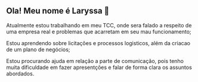 ## Ola! Meu nome é Laryssa 👋

Atualmente estou trabalhando em meu TCC, onde sera falado a respeito de uma empresa real e problemas que acarretam em seu mau funcionamento;

Estou aprendendo sobre licitações e processos logisticos, além da criacao de um plano de negócios;

Estou procurando ajuda em relação a parte de comunicação, pois tenho muita dificuldade em fazer apresentções e falar de forma clara os assuntos abordados.
